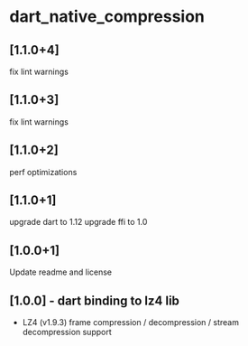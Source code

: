 # dart_native_compression

## [1.1.0+4]

fix lint warnings

## [1.1.0+3]

fix lint warnings

## [1.1.0+2]

perf optimizations

## [1.1.0+1]

upgrade dart to 1.12
upgrade ffi to 1.0

## [1.0.0+1]

Update readme and license

## [1.0.0] - dart binding to lz4 lib

- LZ4 (v1.9.3) frame compression / decompression / stream decompression support
